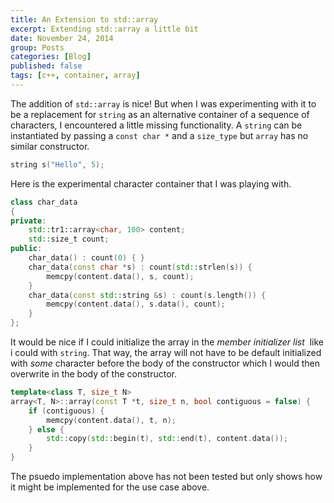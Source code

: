 ```yaml
---
title: An Extension to std::array
excerpt: Extending std::array a little bit
date: November 24, 2014
group: Posts
categories: [Blog]
published: false
tags: [c++, container, array]
---
```


The addition of `std::array` is nice!
But when I was experimenting with it to be a replacement for `string` as an alternative container of a sequence of characters, I encountered a little missing functionality.
A `string` can be instantiated by passing a `const char *` and a `size_type` but `array` has no similar constructor.

~~~ cpp
string s("Hello", 5);
~~~

Here is the experimental character container that I was playing with.

~~~ cpp
class char_data
{
private:
    std::tr1::array<char, 100> content;
    std::size_t count;
public:
    char_data() : count(0) { }
    char_data(const char *s) : count(std::strlen(s)) {
    	memcpy(content.data(), s, count);
    }
    char_data(const std::string &s) : count(s.length()) {
        memcpy(content.data(), s.data(), count);
    }
};
~~~

It would be nice if I could initialize the array in the *member initializer list*&nbsp; like i could with `string`.
That way, the array will not have to be default initialized with *some* character before the body of the constructor which I would then overwrite in the body of the constructor.

~~~ cpp
template<class T, size_t N>
array<T, N>::array(const T *t, size_t n, bool contiguous = false) {
    if (contiguous) {
        memcpy(content.data(), t, n);
    } else {
        std::copy(std::begin(t), std::end(t), content.data());
    }
}
~~~

The psuedo implementation above has not been tested but only shows how it might be implemented for the use case above.
